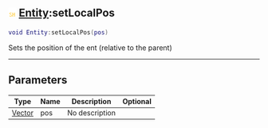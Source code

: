 ## ![shared](../../.gitbook/assets/shared.png) [Entity](https://iaswiki.rawr.dev/readme/entity):setLocalPos

```lua
void Entity:setLocalPos(pos)
```

Sets the position of the ent (relative to the parent)

------
## Parameters

| Type   | Name | Description | Optional |
| ------ | ---- | ----------- | -------: |
| [Vector](https://iaswiki.rawr.dev/readme/vector) | pos | No description |  |

